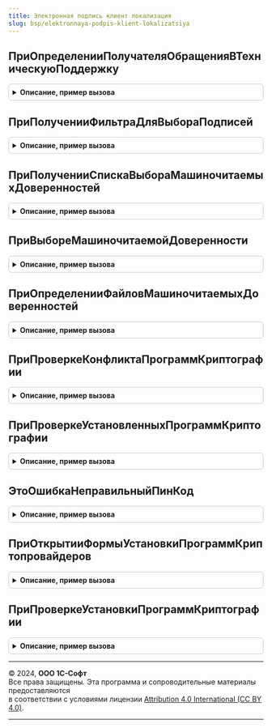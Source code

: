 ```yaml
---
title: Электронная подпись клиент локализация
slug: bsp/elektronnaya-podpis-klient-lokalizatsiya
---
```



## ПриОпределенииПолучателяОбращенияВТехническуюПоддержку
<details style="margin: 1em 0; padding: 0.5em; border: 1px solid #ccc; border-radius: 6px;">

<summary style="font-weight: bold; cursor: pointer;">Описание, пример вызова</summary>

```bsl

// Код линии технической поддержки.
//
// Параметры:
//  Получатель - Строка
//
Процедура ПриОпределенииПолучателяОбращенияВТехническуюПоддержку(Получатель) Экспорт
```

Пример вызова
```bsl
ЭлектроннаяПодписьКлиентЛокализация.ПриОпределенииПолучателяОбращенияВТехническуюПоддержку(Получатель) 
```
</details>

## ПриПолученииФильтраДляВыбораПодписей
<details style="margin: 1em 0; padding: 0.5em; border: 1px solid #ccc; border-radius: 6px;">

<summary style="font-weight: bold; cursor: pointer;">Описание, пример вызова</summary>

```bsl

// Фильтр для выбора подписей.
//
// Параметры:
//  Фильтр - Строка
//
Процедура ПриПолученииФильтраДляВыбораПодписей(Фильтр) Экспорт
```

Пример вызова
```bsl
ЭлектроннаяПодписьКлиентЛокализация.ПриПолученииФильтраДляВыбораПодписей(Фильтр) 
```
</details>

## ПриПолученииСпискаВыбораМашиночитаемыхДоверенностей
<details style="margin: 1em 0; padding: 0.5em; border: 1px solid #ccc; border-radius: 6px;">

<summary style="font-weight: bold; cursor: pointer;">Описание, пример вызова</summary>

```bsl

// При получении списка выбора машиночитаемых доверенностей в форме добавления подписей из файла.
//
// Параметры:
//  Форма - см. ОбщаяФорма.ДобавлениеЭлектроннойПодписиИзФайла
//  ТекущиеДанные - ДанныеФормыЭлементКоллекции - строка подписи в форме ОбщаяФорма.ДобавлениеЭлектроннойПодписиИзФайла
//  СписокВыбора - СписокЗначений
//
Процедура ПриПолученииСпискаВыбораМашиночитаемыхДоверенностей(Форма, ТекущиеДанные, СписокВыбора) Экспорт
```

Пример вызова
```bsl
ЭлектроннаяПодписьКлиентЛокализация.ПриПолученииСпискаВыбораМашиночитаемыхДоверенностей(Форма, ТекущиеДанные, СписокВыбора) 
```
</details>

## ПриВыбореМашиночитаемойДоверенности
<details style="margin: 1em 0; padding: 0.5em; border: 1px solid #ccc; border-radius: 6px;">

<summary style="font-weight: bold; cursor: pointer;">Описание, пример вызова</summary>

```bsl

// При выборе машиночитаемой доверенности в форме добавления подписей из файла.
//
// Параметры:
//  ОбработчикЗавершения - ОписаниеОповещения
//  ТекущиеДанные - ДанныеФормыЭлементКоллекции - строка подписи в форме ОбщаяФорма.ДобавлениеЭлектроннойПодписиИзФайла
//
Процедура ПриВыбореМашиночитаемойДоверенности(ОбработчикЗавершения, ТекущиеДанные) Экспорт
```

Пример вызова
```bsl
ЭлектроннаяПодписьКлиентЛокализация.ПриВыбореМашиночитаемойДоверенности(ОбработчикЗавершения, ТекущиеДанные) 
```
</details>

## ПриОпределенииФайловМашиночитаемыхДоверенностей
<details style="margin: 1em 0; padding: 0.5em; border: 1px solid #ccc; border-radius: 6px;">

<summary style="font-weight: bold; cursor: pointer;">Описание, пример вызова</summary>

```bsl

// Добавляет в список сохраняемых файлы машиночитаемых доверенностей при сохранении подписей.
//
// Параметры:
//  ФайлыМашиночитаемыхДоверенностей - Соответствие
//  КоллекцияПодписей - ДанныеФормыКоллекция
//
Процедура ПриОпределенииФайловМашиночитаемыхДоверенностей(ФайлыМашиночитаемыхДоверенностей, Экспорт
```

Пример вызова
```bsl
ЭлектроннаяПодписьКлиентЛокализация.ПриОпределенииФайловМашиночитаемыхДоверенностей(ФайлыМашиночитаемыхДоверенностей, );
```
</details>

## ПриПроверкеКонфликтаПрограммКриптографии
<details style="margin: 1em 0; padding: 0.5em; border: 1px solid #ccc; border-radius: 6px;">

<summary style="font-weight: bold; cursor: pointer;">Описание, пример вызова</summary>

```bsl

// При проверке конфликта программ криптографии.
//
// Параметры:
//  Форма - ФормаКлиентскогоПриложения
//  РезультатПроверки - Структура
//
Процедура ПриПроверкеКонфликтаПрограммКриптографии(Форма, РезультатПроверки) Экспорт
```

Пример вызова
```bsl
ЭлектроннаяПодписьКлиентЛокализация.ПриПроверкеКонфликтаПрограммКриптографии(Форма, РезультатПроверки) 
```
</details>

## ПриПроверкеУстановленныхПрограммКриптографии
<details style="margin: 1em 0; padding: 0.5em; border: 1px solid #ccc; border-radius: 6px;">

<summary style="font-weight: bold; cursor: pointer;">Описание, пример вызова</summary>

```bsl

// При проверке установленных программ криптографии.
//
// Параметры:
//  Форма - ФормаКлиентскогоПриложения
//  РезультатПроверки - Структура
//  ЕстьПроверяемыеПрограммы - Булево
//
Процедура ПриПроверкеУстановленныхПрограммКриптографии(Форма, РезультатПроверки, ЕстьПроверяемыеПрограммы) Экспорт
```

Пример вызова
```bsl
ЭлектроннаяПодписьКлиентЛокализация.ПриПроверкеУстановленныхПрограммКриптографии(Форма, РезультатПроверки, ЕстьПроверяемыеПрограммы) 
```
</details>

## ЭтоОшибкаНеправильныйПинКод
<details style="margin: 1em 0; padding: 0.5em; border: 1px solid #ccc; border-radius: 6px;">

<summary style="font-weight: bold; cursor: pointer;">Описание, пример вызова</summary>

```bsl

// Текст ошибки содержит информацию, что введен неправильный пин-код токена.
//
// Параметры:
//  ТекстОшибки - Строка - текст ошибки
//
// Возвращаемое значение:
//  Булево
//
Функция ЭтоОшибкаНеправильныйПинКод(ТекстОшибки) Экспорт
```

Пример вызова
```bsl
Результат = ЭлектроннаяПодписьКлиентЛокализация.ЭтоОшибкаНеправильныйПинКод(ТекстОшибки) 
```
</details>

## ПриОткрытииФормыУстановкиПрограммКриптопровайдеров
<details style="margin: 1em 0; padding: 0.5em; border: 1px solid #ccc; border-radius: 6px;">

<summary style="font-weight: bold; cursor: pointer;">Описание, пример вызова</summary>

```bsl

// Открывает форму установки программ криптопровайдеров.
//
// Параметры:
//  Параметры - Структура
//  Владелец - ФормаКлиентскогоПриложения
//  Оповещение - ОписаниеОповещения
//  СтандартнаяОбработка - Булево
//
Процедура ПриОткрытииФормыУстановкиПрограммКриптопровайдеров(Параметры, Владелец, Оповещение, СтандартнаяОбработка) Экспорт
```

Пример вызова
```bsl
ЭлектроннаяПодписьКлиентЛокализация.ПриОткрытииФормыУстановкиПрограммКриптопровайдеров(Параметры, Владелец, Оповещение, СтандартнаяОбработка) 
```
</details>

## ПриПроверкеУстановкиПрограммКриптографии
<details style="margin: 1em 0; padding: 0.5em; border: 1px solid #ccc; border-radius: 6px;">

<summary style="font-weight: bold; cursor: pointer;">Описание, пример вызова</summary>

```bsl

// Только для внутреннего использования.
// Проверяет установку программ криптографии в рамках проверки установки компонент для работы с электронной подписью.
//
// Параметры:
//  Результат	 - Булево - если Истина, то требуется установка дополнительных компонент.
//  Компоненты	 - см. ЭлектроннаяПодписьСлужебныйКлиент.НовыйКомпонентыРаботыСКриптографией.
//
Процедура ПриПроверкеУстановкиПрограммКриптографии(Результат, Компоненты) Экспорт
```

Пример вызова
```bsl
ЭлектроннаяПодписьКлиентЛокализация.ПриПроверкеУстановкиПрограммКриптографии(Результат, Компоненты) 
```
</details>

---

© 2024, **ООО 1С-Софт**  
Все права защищены. Эта программа и сопроводительные материалы предоставляются  
в соответствии с условиями лицензии [Attribution 4.0 International (CC BY 4.0)](https://creativecommons.org/licenses/by/4.0/legalcode).

---
